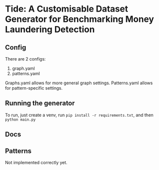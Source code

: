 # Tide: A Customisable Dataset Generator for Benchmarking Money Laundering Detection

## Config

There are 2 configs:
1. graph.yaml
2. patterns.yaml

Graphs.yaml allows for more general graph settings. Patterns.yaml allows for pattern-specific settings.

## Running the generator
To run, just create a venv, run `pip install -r requirements.txt`, and then `python main.py`

## Docs

<!-- ## Entity creation

Specify the number of individuals and institutions for the graph. Businesses will be generated based on individual attributes, but you can set a minimum number of businesses. Tide will create additional businesses as needed to meet this minimum. -->

## Patterns

Not implemented correctly yet.

